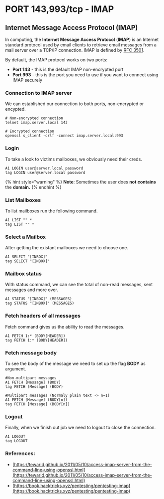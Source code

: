 # PORT 143,993/tcp - IMAP

## Internet Message Access Protocol \(IMAP\)

In computing, the **Internet Message Access Protocol** \(**IMAP**\) is an Internet standard protocol used by email clients to retrieve email messages from a mail server over a TCP/IP connection. IMAP is defined by [RFC 3501](https://tools.ietf.org/html/rfc3501).

By default, the IMAP protocol works on two ports:

* **Port 143** - this is the default IMAP non-encrypted port
* **Port 993** - this is the port you need to use if you want to connect using IMAP securely

### Connection to IMAP server

We can established our connection to both ports, non-encrypted or encypted.

```text
# Non-encrypted connection
telnet imap.server.local 143

# Encrypted connection
openssl s_client -crlf -connect imap.server.local:993
```

### Login

To take a look to victims mailboxes, we obviously need their creds.

```text
A1 LOGIN user@server.local password
tag LOGIN user@server.local password
```

{% hint style="warning" %}
**Note**: Sometimes the user does **not** **contains** the **domain.**
{% endhint %}

### List Mailboxes

To list mailboxes run the following command.

```text
A1 LIST "" *
tag LIST "" * 
```

### Select a Mailbox

After getting the existant mailboxes we need to choose one.

```text
A1 SELECT "[INBOX]"
tag SELECT "[INBOX]"
```

### Mailbox status

With status command, we can see the total of non-read messages, sent messages and more over.

```text
A1 STATUS "[INBOX]" (MESSAGES)
tag STATUS "[INBOX]" (MESSAGES)
```

### Fetch headers of all messages

Fetch command gives us the ability to read the messages.

```text
A1 FETCH 1:* (BODY[HEADER])
tag FETCH 1:* (BODY[HEADER])
```

### Fetch message body

To see the body of the message we need to set up the flag **BODY** as argument.

```text
#Non-multipart messages
A1 FETCH [Message] (BODY)
tag FETCH [Message] (BODY)

#Multipart messages (Normaly plain text -> n=1)
A1 FETCH [Message] (BODY[n])
tag FETCH [Message] (BODY[n])
```

### Logout

Finally, when we finish out job we need to logout to close the connection.

```text
A1 LOGOUT
tag LOGOUT
```

### References:

* [https://tewarid.github.io/2011/05/10/access-imap-server-from-the-command-line-using-openssl.html](https://tewarid.github.io/2011/05/10/access-imap-server-from-the-command-line-using-openssl.html)
* [https://book.hacktricks.xyz/pentesting/pentesting-imap](https://book.hacktricks.xyz/pentesting/pentesting-imap)

